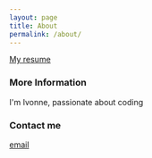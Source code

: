 ```yaml
---
layout: page
title: About
permalink: /about/
---
```


[My resume](https://github.com/TiaIvonne/docs/blob/master/CV%20Ivonne%20Mendoza%20en%20-%20Documentos%20de%20Google.pdf)

### More Information

I'm Ivonne, passionate about coding

### Contact me

[email](mailto:iyanezm@gmail.com)